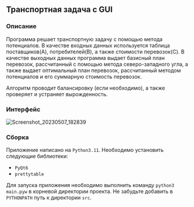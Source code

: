 ## Транспортная задача с GUI

### Описание

Программа решает транспортную задачу с помощью метода потенциалов. В качестве входных данных используется 
таблица поставщиков(A), потребителей(B), а также стоимости перевозок(C). В качестве выходных данных
программа выдает базисный план перевозок, рассчитанный с помощью метода северо-западного угла, а также 
выдает оптимальный план перевозок, рассчитанный методом потенциалов и его суммарную стоимость перевозок.

Алгоритм проводит балансировку (если необходимо), а также проверяет и устраняет вырожденность.

### Интерфейс


![Screenshot_20230507_182839](https://user-images.githubusercontent.com/76239707/236687057-c34c02e9-053e-4815-80df-2882ed0c219f.png)


### Сборка

Приложение написано на `Python3.11`. Необходимо установить следующие библиотеки:

- `PyQt6`
- `prettytable`

Для запуска приложения необходимо выполнить команду `python3 main.pyw` в корневой директории проекта. 
Не забудьте добавить в `PYTHONPATH` путь к директории `src`.
